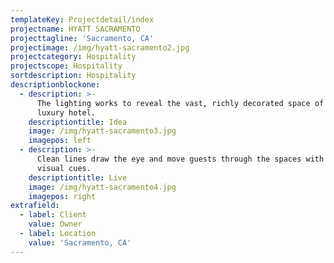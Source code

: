 ```yaml
---
templateKey: Projectdetail/index
projectname: HYATT SACRAMENTO
projecttagline: 'Sacramento, CA'
projectimage: /img/hyatt-sacramento2.jpg
projectcategory: Hospitality
projectscope: Hospitality
sortdescription: Hospitality
descriptionblockone:
  - description: >-
      The lighting works to reveal the vast, richly decorated space of the
      luxury hotel.
    descriptiontitle: Idea
    image: /img/hyatt-sacramento3.jpg
    imagepos: left
  - description: >-
      Clean lines draw the eye and move guests through the spaces with subtle
      visual cues.
    descriptiontitle: Live
    image: /img/hyatt-sacramento4.jpg
    imagepos: right
extrafield:
  - label: Client
    value: Owner
  - label: Location
    value: 'Sacramento, CA'
---
```


